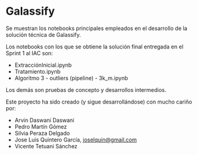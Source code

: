 # Galassify

Se muestran los notebooks principales empleados en el desarrollo de la solución técnica de Galassify. 

Los notebooks con los que se obtiene la solución final entregada en el Sprint 1 al IAC son:

* ExtracciónInicial.ipynb
* Tratamiento.ipynb
* Algoritmo 3 - outliers (pipeline) - 3k_m.ipynb

Los demás son pruebas de concepto y desarrollos intermedios.

Este proyecto ha sido creado (y sigue desarrollándose) con mucho cariño por:

* Arvin Daswani Daswani
* Pedro Martín Gómez
* Silvia Peraza Delgado
* Jose Luis Quintero García, joselquin@gmail.com
* Vicente Tetuani Sánchez

